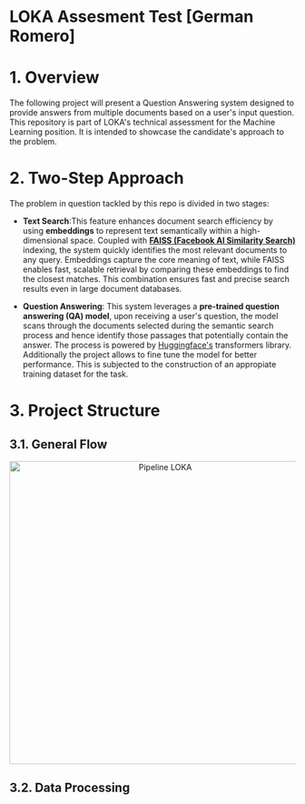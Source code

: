 # LOKA Assesment Test [German Romero]

# 1. Overview
The following project will present a Question Answering system designed to provide answers from multiple documents based on a user's input question. This repository is part of LOKA's technical assessment for the Machine Learning position. It is intended to showcase the candidate's approach to the problem.

# 2. Two-Step Approach
The problem in question tackled by this repo is divided in two stages: 
- **Text Search**:This feature enhances document search efficiency by using **embeddings** to represent text semantically within a high-dimensional space. Coupled with [**FAISS (Facebook AI Similarity Search)**](https://ai.meta.com/tools/faiss/) indexing, the system quickly identifies the most relevant documents to any query. Embeddings capture the core meaning of text, while FAISS enables fast, scalable retrieval by comparing these embeddings to find the closest matches. This combination ensures fast and precise search results even in large document databases. 

- **Question Answering**: This system leverages a **pre-trained question answering (QA) model**, upon receiving a user's question, the model scans through the documents selected during the semantic search process and hence identify those passages that potentially contain the answer. The process is powered by [Huggingface's](https://huggingface.co/) transformers library. Additionally the project allows to fine tune the model for better performance. This is subjected to the construction of an appropiate training dataset for the task. 

# 3. Project Structure 

## 3.1. General Flow

<p align="center">
<img width="533" alt="Pipeline LOKA" src="https://github.com/Germanifold91/loka_qa/assets/102771524/bc96830d-ab0d-4be4-846e-9fa8d12d0818"> 
</p>

## 3.2. Data Processing
